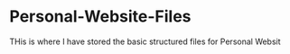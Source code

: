 # Personal-Website-Files
THis is where I have stored the basic structured files for Personal Websit

